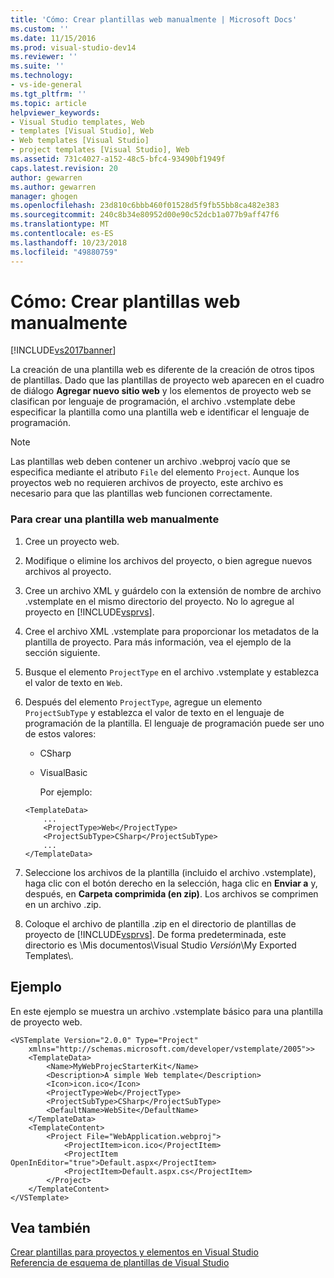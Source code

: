 ```yaml
---
title: 'Cómo: Crear plantillas web manualmente | Microsoft Docs'
ms.custom: ''
ms.date: 11/15/2016
ms.prod: visual-studio-dev14
ms.reviewer: ''
ms.suite: ''
ms.technology:
- vs-ide-general
ms.tgt_pltfrm: ''
ms.topic: article
helpviewer_keywords:
- Visual Studio templates, Web
- templates [Visual Studio], Web
- Web templates [Visual Studio]
- project templates [Visual Studio], Web
ms.assetid: 731c4027-a152-48c5-bfc4-93490bf1949f
caps.latest.revision: 20
author: gewarren
ms.author: gewarren
manager: ghogen
ms.openlocfilehash: 23d810c6bbb460f01528d5f9fb55bb8ca482e383
ms.sourcegitcommit: 240c8b34e80952d00e90c52dcb1a077b9aff47f6
ms.translationtype: MT
ms.contentlocale: es-ES
ms.lasthandoff: 10/23/2018
ms.locfileid: "49880759"
---
```

# <a name="how-to-manually-create-web-templates"></a>Cómo: Crear plantillas web manualmente
[!INCLUDE[vs2017banner](../includes/vs2017banner.md)]

La creación de una plantilla web es diferente de la creación de otros tipos de plantillas. Dado que las plantillas de proyecto web aparecen en el cuadro de diálogo **Agregar nuevo sitio web** y los elementos de proyecto web se clasifican por lenguaje de programación, el archivo .vstemplate debe especificar la plantilla como una plantilla web e identificar el lenguaje de programación.  
  
> [!NOTE]
>  Las plantillas web deben contener un archivo .webproj vacío que se especifica mediante el atributo `File` del elemento `Project`. Aunque los proyectos web no requieren archivos de proyecto, este archivo es necesario para que las plantillas web funcionen correctamente.  
  
### <a name="to-manually-create-a-web-template"></a>Para crear una plantilla web manualmente  
  
1. Cree un proyecto web.  
  
2. Modifique o elimine los archivos del proyecto, o bien agregue nuevos archivos al proyecto.  
  
3. Cree un archivo XML y guárdelo con la extensión de nombre de archivo .vstemplate en el mismo directorio del proyecto. No lo agregue al proyecto en [!INCLUDE[vsprvs](../includes/vsprvs-md.md)].  
  
4. Cree el archivo XML .vstemplate para proporcionar los metadatos de la plantilla de proyecto. Para más información, vea el ejemplo de la sección siguiente.  
  
5. Busque el elemento `ProjectType` en el archivo .vstemplate y establezca el valor de texto en `Web`.  
  
6. Después del elemento `ProjectType`, agregue un elemento `ProjectSubType` y establezca el valor de texto en el lenguaje de programación de la plantilla. El lenguaje de programación puede ser uno de estos valores:  
  
   - CSharp  
  
   - VisualBasic  
  
     Por ejemplo:  
  
   ```  
   <TemplateData>  
       ...  
       <ProjectType>Web</ProjectType>  
       <ProjectSubType>CSharp</ProjectSubType>  
       ...  
   </TemplateData>  
   ```  
  
7. Seleccione los archivos de la plantilla (incluido el archivo .vstemplate), haga clic con el botón derecho en la selección, haga clic en **Enviar a** y, después, en **Carpeta comprimida (en zip)**. Los archivos se comprimen en un archivo .zip.  
  
8. Coloque el archivo de plantilla .zip en el directorio de plantillas de proyecto de [!INCLUDE[vsprvs](../includes/vsprvs-md.md)]. De forma predeterminada, este directorio es \Mis documentos\Visual Studio *Versión*\My Exported Templates\\.  
  
## <a name="example"></a>Ejemplo  
 En este ejemplo se muestra un archivo .vstemplate básico para una plantilla de proyecto web.  
  
```  
<VSTemplate Version="2.0.0" Type="Project"  
    xmlns="http://schemas.microsoft.com/developer/vstemplate/2005">>  
    <TemplateData>  
        <Name>MyWebProjecStarterKit</Name>  
        <Description>A simple Web template</Description>  
        <Icon>icon.ico</Icon>  
        <ProjectType>Web</ProjectType>  
        <ProjectSubType>CSharp</ProjectSubType>  
        <DefaultName>WebSite</DefaultName>  
    </TemplateData>  
    <TemplateContent>  
        <Project File="WebApplication.webproj">  
            <ProjectItem>icon.ico</ProjectItem>  
            <ProjectItem OpenInEditor="true">Default.aspx</ProjectItem>  
            <ProjectItem>Default.aspx.cs</ProjectItem>  
        </Project>  
    </TemplateContent>  
</VSTemplate>  
```  
  
## <a name="see-also"></a>Vea también  
 [Crear plantillas para proyectos y elementos en Visual Studio](../ide/creating-project-and-item-templates.md)   
 [Referencia de esquema de plantillas de Visual Studio](../extensibility/visual-studio-template-schema-reference.md)




